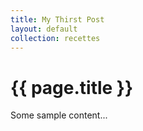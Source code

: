 ```yaml
---
title: My Thirst Post
layout: default
collection: recettes
---
```


# {{ page.title }}

Some sample content...